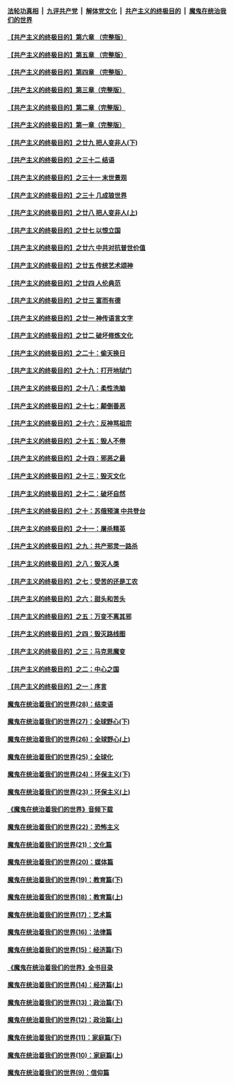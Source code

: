 

####  [法轮功真相](../../../../basic/blob/master/README.md?t=05291631) &nbsp;|&nbsp; [九评共产党](../../../../9ping.md/blob/master/README.md?t=05291631) &nbsp;|&nbsp; [解体党文化](../../../../jtdwh.md/blob/master/README.md?t=05291631)  &nbsp;|&nbsp; [共产主义的终极目的](../../../../gczydzjmd.md/blob/master/README.md?t=05291631) &nbsp;|&nbsp; [魔鬼在统治我们的世界](../../../../mgztzwmdsj.md/blob/master/README.md?t=05291631) 

#### [【共产主义的终极目的】第六章 （完整版）](../pages/nsc422/n11428913.md?t=05291631) 

#### [【共产主义的终极目的】第五章 （完整版）](../pages/nsc422/n11428912.md?t=05291631) 

#### [【共产主义的终极目的】第四章 （完整版）](../pages/nsc422/n11428907.md?t=05291631) 

#### [【共产主义的终极目的】第三章（完整版）](../pages/nsc422/n11428848.md?t=05291631) 

#### [【共产主义的终极目的】第二章（完整版）](../pages/nsc422/n11428831.md?t=05291631) 

#### [【共产主义的终极目的】第一章（完整版）](../pages/nsc422/n11417651.md?t=05291631) 

#### [【共产主义的终极目的】之廿九 把人变非人(下)](../pages/nsc422/n11344140.md?t=05291631) 

#### [【共产主义的终极目的】之三十二 结语](../pages/nsc422/n11360535.md?t=05291631) 

#### [【共产主义的终极目的】之三十一 末世景观](../pages/nsc422/n11351129.md?t=05291631) 

#### [【共产主义的终极目的】之三十 几成狼世界](../pages/nsc422/n11348280.md?t=05291631) 

#### [【共产主义的终极目的】之廿八 把人变非人(上)](../pages/nsc422/n11340492.md?t=05291631) 

#### [【共产主义的终极目的】之廿七 以恨立国](../pages/nsc422/n11336944.md?t=05291631) 

#### [【共产主义的终极目的】之廿六 中共对抗普世价值](../pages/nsc422/n11324785.md?t=05291631) 

#### [【共产主义的终极目的】之廿五 传统艺术颂神](../pages/nsc422/n11296396.md?t=05291631) 

#### [【共产主义的终极目的】之廿四 人伦典范](../pages/nsc422/n11296397.md?t=05291631) 

#### [【共产主义的终极目的】之廿三 富而有德](../pages/nsc422/n11283598.md?t=05291631) 

#### [【共产主义的终极目的】之廿一 神传语言文字](../pages/nsc422/n11263265.md?t=05291631) 

#### [【共产主义的终极目的】之廿二 破坏修炼文化](../pages/nsc422/n11245728.md?t=05291631) 

#### [【共产主义的终极目的】之二十：偷天换日](../pages/nsc422/n11238846.md?t=05291631) 

#### [【共产主义的终极目的】之十九：打开地狱门](../pages/nsc422/n11206376.md?t=05291631) 

#### [【共产主义的终极目的】之十八：柔性洗脑](../pages/nsc422/n11199994.md?t=05291631) 

#### [【共产主义的终极目的】之十七：颠倒善恶](../pages/nsc422/n11179782.md?t=05291631) 

#### [【共产主义的终极目的】之十六：反神骂祖宗](../pages/nsc422/n11166798.md?t=05291631) 

#### [【共产主义的终极目的】之十五：毁人不倦](../pages/nsc422/n11166792.md?t=05291631) 

#### [【共产主义的终极目的】之十四：邪恶之最](../pages/nsc422/n11150249.md?t=05291631) 

#### [【共产主义的终极目的】之十三：毁灭文化](../pages/nsc422/n11135227.md?t=05291631) 

#### [【共产主义的终极目的】之十二：破坏自然](../pages/nsc422/n11135214.md?t=05291631) 

#### [【共产主义的终极目的】之十：苏俄预演 中共登台](../pages/nsc422/n11118424.md?t=05291631) 

#### [【共产主义的终极目的】之十一：屠杀精英](../pages/nsc422/n11118442.md?t=05291631) 

#### [【共产主义的终极目的】之九：共产邪灵一路杀](../pages/nsc422/n11114139.md?t=05291631) 

#### [【共产主义的终极目的】之八：毁灭人类](../pages/nsc422/n11108503.md?t=05291631) 

#### [【共产主义的终极目的】之七：受苦的还是工农](../pages/nsc422/n11101809.md?t=05291631) 

#### [【共产主义的终极目的】之六：甜头和苦头](../pages/nsc422/n11096971.md?t=05291631) 

#### [【共产主义的终极目的】之五：万变不离其邪](../pages/nsc422/n11091285.md?t=05291631) 

#### [【共产主义的终极目的】之四：毁灭路线图](../pages/nsc422/n11086284.md?t=05291631) 

#### [【共产主义的终极目的】之三：马克思魔变](../pages/nsc422/n11061941.md?t=05291631) 

#### [【共产主义的终极目的】之二：中心之国](../pages/nsc422/n11047728.md?t=05291631) 

#### [【共产主义的终极目的】之一：序言](../pages/nsc422/n11086077.md?t=05291631) 

#### [魔鬼在统治着我们的世界(28)：结束语](../pages/nsc422/n10936246.md?t=05291631) 

#### [魔鬼在统治着我们的世界(27)：全球野心(下)](../pages/nsc422/n10928319.md?t=05291631) 

#### [魔鬼在统治着我们的世界(26)：全球野心(上)](../pages/nsc422/n10900318.md?t=05291631) 

#### [魔鬼在统治着我们的世界(25)：全球化](../pages/nsc422/n10788205.md?t=05291631) 

#### [魔鬼在统治着我们的世界(24)：环保主义(下)](../pages/nsc422/n10695307.md?t=05291631) 

#### [魔鬼在统治着我们的世界(23)：环保主义(上)](../pages/nsc422/n10688613.md?t=05291631) 

#### [《魔鬼在统治着我们的世界》音频下载](../pages/nsc422/n10635553.md?t=05291631) 

#### [魔鬼在统治着我们的世界(22)：恐怖主义](../pages/nsc422/n10614727.md?t=05291631) 

#### [魔鬼在统治着我们的世界(21)：文化篇](../pages/nsc422/n10597706.md?t=05291631) 

#### [魔鬼在统治着我们的世界(20)：媒体篇](../pages/nsc422/n10586579.md?t=05291631) 

#### [魔鬼在统治着我们的世界(19)：教育篇(下)](../pages/nsc422/n10564808.md?t=05291631) 

#### [魔鬼在统治着我们的世界(18)：教育篇(上)](../pages/nsc422/n10526970.md?t=05291631) 

#### [魔鬼在统治着我们的世界(17)：艺术篇](../pages/nsc422/n10499093.md?t=05291631) 

#### [魔鬼在统治着我们的世界(16)：法律篇](../pages/nsc422/n10485969.md?t=05291631) 

#### [魔鬼在统治着我们的世界(15)：经济篇(下)](../pages/nsc422/n10469975.md?t=05291631) 

#### [《魔鬼在统治着我们的世界》全书目录](../pages/nsc422/n10464261.md?t=05291631) 

#### [魔鬼在统治着我们的世界(14)：经济篇(上)](../pages/nsc422/n10457370.md?t=05291631) 

#### [魔鬼在统治着我们的世界(13)：政治篇(下)](../pages/nsc422/n10448270.md?t=05291631) 

#### [魔鬼在统治着我们的世界(12)：政治篇(上)](../pages/nsc422/n10444576.md?t=05291631) 

#### [魔鬼在统治着我们的世界(11)：家庭篇(下)](../pages/nsc422/n10440961.md?t=05291631) 

#### [魔鬼在统治着我们的世界(10)：家庭篇(上)](../pages/nsc422/n10435448.md?t=05291631) 

#### [魔鬼在统治着我们的世界(9)：信仰篇](../pages/nsc422/n10432159.md?t=05291631) 

